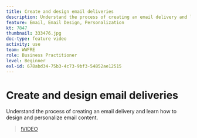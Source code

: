 ```yaml
---
title: Create and design email deliveries
description: Understand the process of creating an email delivery and learn how to design and personalize email content.
feature: Email, Email Design, Personalization
kt: 7847
thumbnail: 333476.jpg
doc-type: feature video
activity: use
team: WWFRE
role: Business Practitioner
level: Beginner
exl-id: 678abd34-75b3-4c73-9bf3-54852ae12515
---
```

# Create and design email deliveries 

Understand the process of creating an email delivery and learn how to design and personalize email content.

>[!VIDEO](https://video.tv.adobe.com/v/333476?quality=12)
